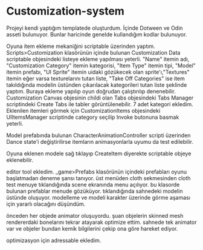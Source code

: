 # Customization-system

 Projeyi kendi yaptığım templatede oluşturdum. İçinde Dotween ve Odin asseti bulunuyor. Bunlar haricinde genelde kullandığım kodlar bulunuyor.

 Oyuna item ekleme mekaniğini scriptable üzerinden yaptım. Scripts>Customization klasörünün içinde bulunan Customization Data scriptable objesindeki listeye
 ekleme yapılması yeterli. "Name" itemin adı, "Customization Category" itemin kategorisi, "Item Type" itemin tipi, "Model" itemin prefabı, "UI Sprite" itemin uidaki gözükecek olan
 sprite'ı,"Textures" itemin eğer varsa texturelarını tutan liste, "Take Off Categories" ise item takıldığında modelin üstünden çıkarılacak kategorileri tutan liste şeklinde yaptım.
 Buraya ekleme yapılıp oyun doğrudan çalıştırılıp denenebilir.
 Customization Canvas objesinin childi olan Tabs objesindeki Tabs Manager scriptindeki Create Tabs ile tabler görüntülenebilir. 7 adet kategori ekledim. Eklenilen itemleri görmek için
 CustomizationItems objesindeki UIItemsManager scriptinde category seçilip Invoke butonuna basmak yeterli.

 Model prefabında bulunan CharacterAnimationController scripti üzerinden Dance state'i değiştirilirse itemların animasyonlarla uyumu da test edilebilir.

 Oyuna eklenen modele sağ tıklayıp CreateItem diyerekte scriptable objeye eklenebilir. 

 editor tool ekledim. _game>Prefabs klasörünün içindeki prefabları oyunu başlatmadan deneme şansı tanıyor. üst menüden cloth sekmesinden cloth test menuye tıklandığında
 scene ekranında menu açılıyor. bu klasorde bulunan prefablar menude gözüküyor. tıklandığında sahnedeki modelin üstünde oluşuyor. modelleme ve modeli karakter üzerinde
 görme aşaması için yararlı olacağını düşündüm.

 önceden her objede animator oluşuyordu. şuan objelerin skinned mesh rendererdaki bonelarını tekrar atayarak optimize ettim. sahnede tek animator var ve objeler bundan kemik bilgilerini çekip ona göre hareket ediyor.

 optimizasyon için adressable ekledim. 
